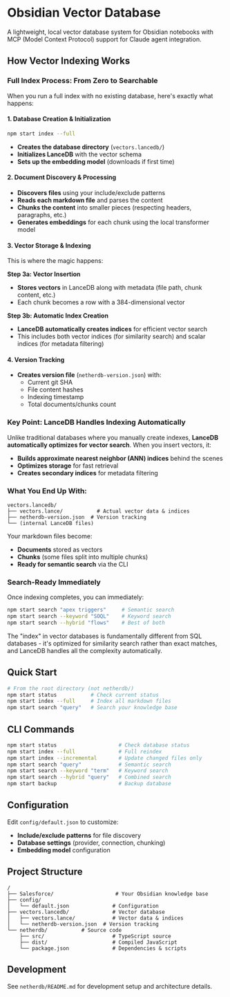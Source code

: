 # Obsidian Vector Database

A lightweight, local vector database system for Obsidian notebooks with MCP (Model Context Protocol) support for Claude agent integration.

## How Vector Indexing Works

### Full Index Process: From Zero to Searchable

When you run a full index with no existing database, here's exactly what happens:

#### 1. **Database Creation & Initialization**
```bash
npm start index --full
```
- **Creates the database directory** (`vectors.lancedb/`)
- **Initializes LanceDB** with the vector schema
- **Sets up the embedding model** (downloads if first time)

#### 2. **Document Discovery & Processing**
- **Discovers files** using your include/exclude patterns
- **Reads each markdown file** and parses the content
- **Chunks the content** into smaller pieces (respecting headers, paragraphs, etc.)
- **Generates embeddings** for each chunk using the local transformer model

#### 3. **Vector Storage & Indexing**
This is where the magic happens:

**Step 3a: Vector Insertion**
- **Stores vectors** in LanceDB along with metadata (file path, chunk content, etc.)
- Each chunk becomes a row with a 384-dimensional vector

**Step 3b: Automatic Index Creation**
- **LanceDB automatically creates indices** for efficient vector search
- This includes both vector indices (for similarity search) and scalar indices (for metadata filtering)

#### 4. **Version Tracking**
- **Creates version file** (`netherdb-version.json`) with:
  - Current git SHA
  - File content hashes
  - Indexing timestamp
  - Total documents/chunks count

### Key Point: LanceDB Handles Indexing Automatically

Unlike traditional databases where you manually create indexes, **LanceDB automatically optimizes for vector search**. When you insert vectors, it:

- **Builds approximate nearest neighbor (ANN) indices** behind the scenes
- **Optimizes storage** for fast retrieval
- **Creates secondary indices** for metadata filtering

### What You End Up With:

```
vectors.lancedb/
├── vectors.lance/           # Actual vector data & indices
├── netherdb-version.json  # Version tracking
└── (internal LanceDB files)
```

Your markdown files become:
- **Documents** stored as vectors
- **Chunks** (some files split into multiple chunks)
- **Ready for semantic search** via the CLI

### Search-Ready Immediately

Once indexing completes, you can immediately:

```bash
npm start search "apex triggers"     # Semantic search
npm start search --keyword "SOQL"    # Keyword search  
npm start search --hybrid "flows"    # Best of both
```

The "index" in vector databases is fundamentally different from SQL databases - it's optimized for similarity search rather than exact matches, and LanceDB handles all the complexity automatically.

## Quick Start

```bash
# From the root directory (not netherdb/)
npm start status           # Check current status
npm start index --full     # Index all markdown files
npm start search "query"   # Search your knowledge base
```

## CLI Commands

```bash
npm start status                    # Check database status
npm start index --full              # Full reindex
npm start index --incremental       # Update changed files only
npm start search "query"            # Semantic search
npm start search --keyword "term"   # Keyword search
npm start search --hybrid "query"   # Combined search
npm start backup                    # Backup database
```

## Configuration

Edit `config/default.json` to customize:

- **Include/exclude patterns** for file discovery
- **Database settings** (provider, connection, chunking)
- **Embedding model** configuration

## Project Structure

```
/
├── Salesforce/                    # Your Obsidian knowledge base
├── config/
│   └── default.json              # Configuration
├── vectors.lancedb/              # Vector database
│   ├── vectors.lance/            # Vector data & indices
│   └── netherdb-version.json  # Version tracking
└── netherdb/           # Source code
    ├── src/                      # TypeScript source
    ├── dist/                     # Compiled JavaScript
    └── package.json              # Dependencies & scripts
```

## Development

See `netherdb/README.md` for development setup and architecture details.